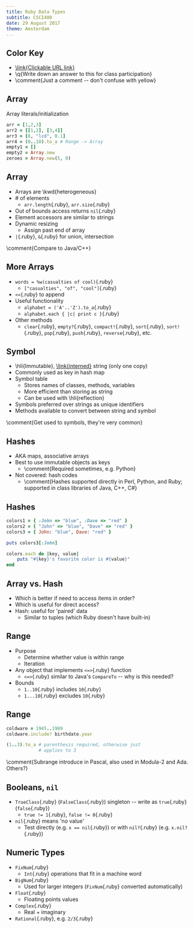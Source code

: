 ```yaml
---
title: Ruby Data Types
subtitle: CSCI400
date: 29 August 2017
theme: Amsterdam
...
```


Color Key
---------

-   [\link{Clickable URL link}](https://www.youtube.com/watch?v=khMb3k-Wwvg)
-   \q{Write down an answer to this for class participation}
-   \comment{Just a comment -- don't confuse with yellow}

Array
-----

Array literals/initialization

```ruby
arr = [1,2,3]
arr2 = [[1,2], [3,4]]
arr3 = [8, "lcd", 0.1]
arr4 = (0..10).to_a # Range -> Array
empty1 = []
empty2 = Array.new
zeroes = Array.new(5, 0)
```

Array
-----

-   Arrays are \kwd{heterogeneous}
-   \# of elements
    -   `arr.length`{.ruby}, `arr.size`{.ruby}
-   Out of bounds access returns `nil`{.ruby}
-   Element accessors are similar to strings
-   Dynamic resizing
    -   Assign past end of array
-   `|`{.ruby}, `&`{.ruby} for union, intersection

\comment{Compare to Java/C++}

More Arrays
-----------

-   `words = %w(casualties of cool)`{.ruby}
    -   `["casualties", "of", "cool"]`{.ruby}
-   `<<`{.ruby} to append
-   Useful functionality
    -   `alphabet = ('A'..'Z').to_a`{.ruby}
    -   `alphabet.each { |c| print c }`{.ruby}
-   Other methods
    -   `clear`{.ruby}, `empty?`{.ruby}, `compact!`{.ruby}, `sort`{.ruby},
        `sort!`{.ruby}, `pop`{.ruby}, `push`{.ruby}, `reverse`{.ruby}, etc.

Symbol
------

-   \hli{Immutable}, [\link{interned}](https://en.wikipedia.org/wiki/String_interning) string
    (only one copy)
-   Commonly used as key in hash map
-   Symbol table
    -   Stores names of classes, methods, variables
    -   More efficient than storing as string
    -   Can be used with \hli{reflection}
-   Symbols preferred over strings as unique identifiers
-   Methods available to convert between string and symbol

\comment{Get used to symbols, they're very common}

Hashes
------

-   AKA maps, associative arrays
-   Best to use immutable objects as keys
    -   \comment{Required sometimes, e.g. Python}
-   Not covered: hash codes
    -   \comment{Hashes supported directly in Perl, Python, and Ruby; supported
        in class libraries of Java, C++, C\#}

Hashes
------

```ruby
colors1 = { :John => "blue", :Dave => "red" }
colors2 = { "John" => "blue", "Dave" => "red" }
colors3 = { John: "blue", Dave: "red" }

puts colors3[:John]

colors.each do |key, value|
    puts "#{key}'s favorite color is #{value}"
end
```

Array vs. Hash
--------------

-   Which is better if need to access items in order?
-   Which is useful for direct access?
-   Hash: useful for 'paired' data
    -   Similar to tuples (which Ruby doesn't have built-in)

Range
-----

-   Purpose
    -   Determine whether value is within range
    -   Iteration
-   Any object that implements `<=>`{.ruby} function
    -   `<=>`{.ruby} similar to Java's `CompareTo` -- why is this needed?
-   Bounds
    -   `1..10`{.ruby} includes `10`{.ruby}
    -   `1...10`{.ruby} excludes `10`{.ruby}

Range
-----

```ruby
coldware = 1945..1989
coldware.include? birthdate.year

(1..3).to_a # parenthesis required, otherwise just
            # applies to 3
```

\comment{Subrange introduce in Pascal, also used in Modula-2 and Ada. Others?}

Booleans, `nil`
---------------

-   `TrueClass`{.ruby} (`FalseClass`{.ruby}) singleton -- write as `true`{.ruby}
    (`false`{.ruby})
    -   `true != 1`{.ruby}, `false != 0`{.ruby}
-   `nil`{.ruby} means 'no value'
    -   Test directly (e.g. `x == nil`{.ruby}) or with `nil?`{.ruby} (e.g.
        `x.nil?`{.ruby})

Numeric Types
-------------

-   `FixNum`{.ruby}
    -   `Int`{.ruby} operations that fit in a machine word
-   `BigNum`{.ruby}
    -   Used for larger integers (`FixNum`{.ruby} converted automatically)
-   `Float`{.ruby}
    -   Floating points values
-   `Complex`{.ruby}
    -   Real + imaginary
-   `Rational`{.ruby}, e.g. `2/3`{.ruby}
